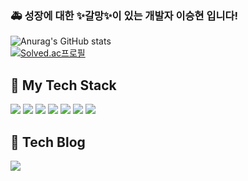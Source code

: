 ### :ambulance: 성장에 대한 ✨갈망✨이 있는 개발자 이승현 입니다!


![Anurag's GitHub stats](https://github-readme-stats.vercel.app/api?username=sseungki98&show_icons=true&theme=radical) <br/>
[![Solved.ac프로필](http://mazassumnida.wtf/api/v2/generate_badge?boj=sysh9498)](https://solved.ac/sysh9498)

## :wrench: My Tech Stack
<img src="https://img.shields.io/badge/javascript-F7DF1E?style=for-the-badge&logo=javascript&logoColor=white"/> <img src="https://img.shields.io/badge/typescript-3178C6?style=for-the-badge&logo=typescript&logoColor=white"/> <img src="https://img.shields.io/badge/react-61DAFB?style=for-the-badge&logo=react&logoColor=white"/> <img src="https://img.shields.io/badge/django-092E20?style=for-the-badge&logo=django&logoColor=white"/> <img src="https://img.shields.io/badge/vue.js-4FC08D?style=for-the-badge&logo=vue.js&logoColor=white"/> <img src="https://img.shields.io/badge/html5-E34F26?style=for-the-badge&logo=html5&logoColor=white"/> <img src="https://img.shields.io/badge/css3-1572B6?style=for-the-badge&logo=css3&logoColor=white"/>

## 🔨 Tech Blog
<a href="https://seunghyunfe.tistory.com/" target="_blank"><img src="https://img.shields.io/badge/tistory-E74C3C?style=for-the-badge&logo=tistory&logoColor=white"/></a>

